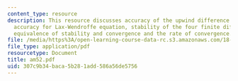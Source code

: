 ```yaml
---
content_type: resource
description: This resource discusses accuracy of the upwind difference equation, higher
  accuracy for Lax-Wendroffe equation, stability of the four finite difference methods,
  equivalence of stability and convergence and the rate of convergence.
file: /media/https%3A/open-learning-course-data-rc.s3.amazonaws.com/18-086-mathematical-methods-for-engineers-ii-spring-2006/307c9b34baca5b281add586a56de5756_am52.pdf
file_type: application/pdf
resourcetype: Document
title: am52.pdf
uid: 307c9b34-baca-5b28-1add-586a56de5756
---
```

